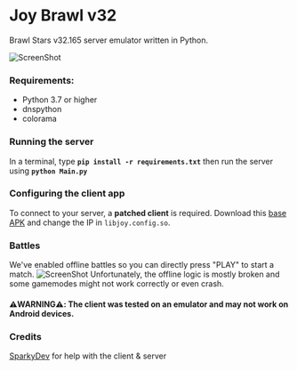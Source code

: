 # Joy Brawl v32

Brawl Stars v32.165 server emulator written in Python.

![ScreenShot](https://cdn.discordapp.com/attachments/1246162135994601635/1319306669523603577/Screenshot_2024.12.19_21.07.12.379.png?ex=67657b95&is=67642a15&hm=9479061737c0c73089d2f30bb1b4cae4cc638993e62f74913f2d9554472298cb&) 

### Requirements:
- Python 3.7 or higher
- dnspython
- colorama

### Running the server
In a terminal, type __`pip install -r requirements.txt`__ then run the server using __`python Main.py`__

### Configuring the client app
To connect to your server, a **patched client** is required. Download this [base APK](https://www.mediafire.com/file/0daqpg28x17d3wi/com.joybrawl.v32.apk/file) and change the IP in `libjoy.config.so`. 
### Battles
We've enabled offline battles so you can directly press "PLAY" to start a match.
![ScreenShot](https://cdn.discordapp.com/attachments/1246162135994601635/1319306670031241298/Screenshot_2024.12.19_21.07.35.494.png?ex=67657b95&is=67642a15&hm=5fa5432d9f49ce6ca0772a3f17ca92822aaa7a6b31376b4d90cfc702add5d653&) 
Unfortunately, the offline logic is mostly broken and some gamemodes might not work correctly or even crash.

#### ⚠️WARNING⚠️: The client was tested on an emulator and may not work on Android devices.

### Credits
[SparkyDev](https://github.com/SparkyDev9339) for help with the client & server
